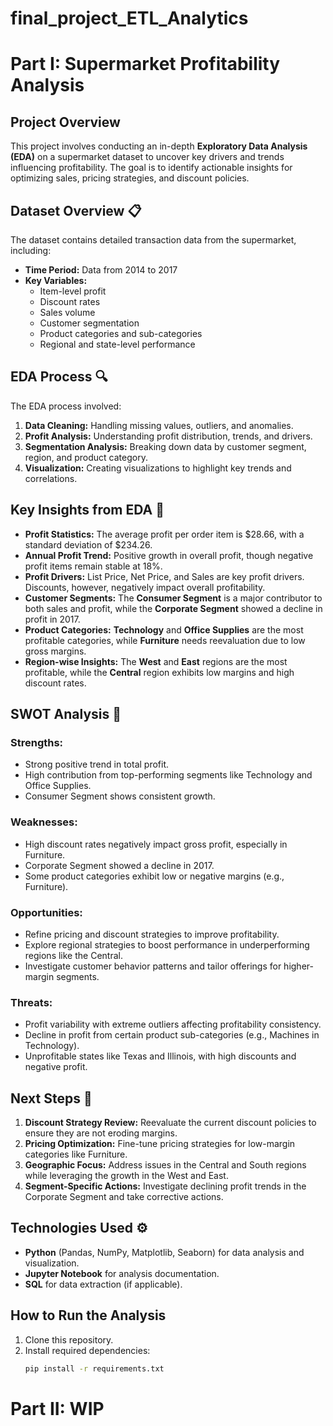 # final_project_ETL_Analytics

# Part I: Supermarket Profitability Analysis

## Project Overview

This project involves conducting an in-depth **Exploratory Data Analysis (EDA)** on a supermarket dataset to uncover key drivers and trends influencing profitability. The goal is to identify actionable insights for optimizing sales, pricing strategies, and discount policies.

## Dataset Overview 📋

The dataset contains detailed transaction data from the supermarket, including:

- **Time Period:** Data from 2014 to 2017
- **Key Variables:**
  - Item-level profit
  - Discount rates
  - Sales volume
  - Customer segmentation
  - Product categories and sub-categories
  - Regional and state-level performance

## EDA Process 🔍

The EDA process involved:

1. **Data Cleaning:** Handling missing values, outliers, and anomalies.
2. **Profit Analysis:** Understanding profit distribution, trends, and drivers.
3. **Segmentation Analysis:** Breaking down data by customer segment, region, and product category.
4. **Visualization:** Creating visualizations to highlight key trends and correlations.

## Key Insights from EDA 🔎

- **Profit Statistics:** The average profit per order item is $28.66, with a standard deviation of $234.26.
- **Annual Profit Trend:** Positive growth in overall profit, though negative profit items remain stable at 18%.
- **Profit Drivers:** List Price, Net Price, and Sales are key profit drivers. Discounts, however, negatively impact overall profitability.
- **Customer Segments:** The **Consumer Segment** is a major contributor to both sales and profit, while the **Corporate Segment** showed a decline in profit in 2017.
- **Product Categories:** **Technology** and **Office Supplies** are the most profitable categories, while **Furniture** needs reevaluation due to low gross margins.
- **Region-wise Insights:** The **West** and **East** regions are the most profitable, while the **Central** region exhibits low margins and high discount rates.

## SWOT Analysis 🧠

### Strengths:
- Strong positive trend in total profit.
- High contribution from top-performing segments like Technology and Office Supplies.
- Consumer Segment shows consistent growth.

### Weaknesses:
- High discount rates negatively impact gross profit, especially in Furniture.
- Corporate Segment showed a decline in 2017.
- Some product categories exhibit low or negative margins (e.g., Furniture).

### Opportunities:
- Refine pricing and discount strategies to improve profitability.
- Explore regional strategies to boost performance in underperforming regions like the Central.
- Investigate customer behavior patterns and tailor offerings for higher-margin segments.

### Threats:
- Profit variability with extreme outliers affecting profitability consistency.
- Decline in profit from certain product sub-categories (e.g., Machines in Technology).
- Unprofitable states like Texas and Illinois, with high discounts and negative profit.

## Next Steps 🚀

1. **Discount Strategy Review:** Reevaluate the current discount policies to ensure they are not eroding margins.
2. **Pricing Optimization:** Fine-tune pricing strategies for low-margin categories like Furniture.
3. **Geographic Focus:** Address issues in the Central and South regions while leveraging the growth in the West and East.
4. **Segment-Specific Actions:** Investigate declining profit trends in the Corporate Segment and take corrective actions.

## Technologies Used ⚙️

- **Python** (Pandas, NumPy, Matplotlib, Seaborn) for data analysis and visualization.
- **Jupyter Notebook** for analysis documentation.
- **SQL** for data extraction (if applicable).

## How to Run the Analysis

1. Clone this repository.
2. Install required dependencies:
   ```bash
   pip install -r requirements.txt


# Part II: WIP
